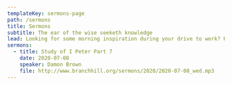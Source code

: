 ```yaml
---
templateKey: sermons-page
path: /sermons
title: Sermons
subtitle: The ear of the wise seeketh knowledge
lead: Looking for some morning inspiration during your drive to work? Heard a great message this past Sunday that you just have to listen to again? We've got you covered! Check out all of our sermon series today.
sermons:
  - title: Study of I Peter Part 7
    date: 2020-07-08
    speaker: Damon Brown
    file: http://www.branchhill.org/sermons/2020/2020-07-08_wed.mp3
---
```

